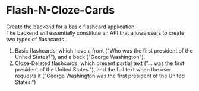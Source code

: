 # Flash-N-Cloze-Cards
Create the backend for a basic flashcard application.  
The backend will essentially constitute an API that allows users to create two types of flashcards.  

1. Basic flashcards, which have a front ("Who was the first president of the United States?"), and a back ("George Washington").
2. Cloze-Deleted flashcards, which present partial text ("... was the first president of the United States."), and the full text when the user requests it ("George Washington was the first president of the United States.")
